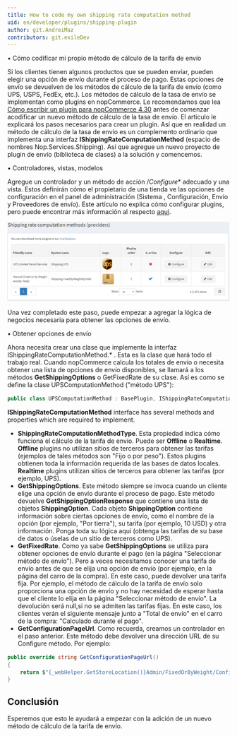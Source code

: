 ```yaml
---
title: How to code my own shipping rate computation method
uid: en/developer/plugins/shipping-plugin
author: git.AndreiMaz
contributors: git.exileDev
---
```


• Cómo codificar mi propio método de cálculo de la tarifa de envío

Si los clientes tienen algunos productos que se pueden enviar, pueden elegir una opción de envío durante el proceso de pago. Estas opciones de envío se devuelven de los métodos de cálculo de la tarifa de envío (como UPS, USPS, FedEx, etc.). Los métodos de cálculo de la tasa de envío se implementan como plugins en nopCommerce. Le recomendamos que lea [Cómo escribir un plugin para nopCommerce 4.30](xref:en/developer/plugins/how-to-write-plugin-4.30) antes de comenzar acodificar un nuevo método de cálculo de la tasa de envío. El artículo le explicará los pasos necesarios para crear un plugin. Así que en realidad un método de cálculo de la tasa de envío es un complemento ordinario que implementa una interfaz **IShippingRateComputationMethod**  (espacio de nombres Nop.Services.Shipping). Así que agregue un nuevo proyecto de plugin de envío (biblioteca de clases) a la solución y comencemos.

• Controladores, vistas, modelos

Agregue un controlador y un método de acción /*Configure** adecuado y una vista. Estos definirán cómo el propietario de una tienda ve las opciones de configuración en el panel de administración (Sistema , Configuración, Envío y Proveedores de envío). Este artículo no explica cómo configurar plugins, pero puede encontrar más información al respecto [aquí](xref:en/getting-started/configure-shipping/shipping-providers/index).

![envío-plugin_1](_static/shipping-plugin/shipping-plugin_1.png)

Una vez completado este paso, puede empezar a agregar la lógica de negocios necesaria para obtener las opciones de envío.

• Obtener opciones de envío

Ahora necesita crear una clase que implemente la interfaz IShippingRateComputationMethod.*  . Esta es la clase que hará todo el trabajo real. Cuando nopCommerce calcula los totales de envío o necesita obtener una lista de opciones de envío disponibles, se llamará a los métodos **GetShippingOptions**  o  GetFixedRate de su clase. Así es como se define la clase UPSComputationMethod ("método UPS"):



```csharp
public class UPSComputationMethod : BasePlugin, IShippingRateComputationMethod
```

**IShippingRateComputationMethod** interface has several methods and properties which are required to implement.

- **ShippingRateComputationMethodType**. Esta propiedad indica cómo funciona el cálculo de la tarifa de envío. Puede ser  **Offline**  o  **Realtime**. **Offline**  plugins no utilizan sitios de terceros para obtener las tarifas (ejemplos de tales métodos son "Fijo o por peso"). Estos plugins obtienen toda la información requerida de las bases de datos locales.  **Realtime**  plugins utilizan sitios de terceros para obtener las tarifas (por ejemplo, UPS).
- **GetShippingOptions**. Este método siempre se invoca cuando un cliente elige una opción de envío durante el proceso de pago. Este método devuelve  **GetShippingOptionResponse**  que contiene una lista de objetos **ShippingOption**.  Cada objeto **ShippingOption**  contiene información sobre ciertas opciones de envío, como el nombre de la opción (por ejemplo, "Por tierra"), su tarifa (por ejemplo, 10 USD) y otra información. Ponga toda su lógica aquí (obtenga las tarifas de su base de datos o úselas de un sitio de terceros como UPS).
- **GetFixedRate**. Como ya sabe  **GetShippingOptions**  se utiliza para obtener opciones de envío durante el pago (en la página "Seleccionar método de envío"). Pero a veces necesitamos conocer una tarifa de envío antes de que se elija una opción de envío (por ejemplo, en la página del carro de la compra). En este caso, puede devolver una tarifa fija. Por ejemplo, el método de cálculo de la tarifa de envío solo proporciona una opción de envío y no hay necesidad de esperar hasta que el cliente lo elija en la página "Seleccionar método de envío". La devolución será  null,si no se admiten las tarifas fijas. En este caso, los clientes verán el siguiente mensaje junto a "Total de envío" en el carro de la compra: "Calculado durante el pago".
- **GetConfigurationPageUrl**. Como recuerda, creamos un controlador en el paso anterior. Este método debe devolver una dirección URL de su Configure método. Por ejemplo:



```csharp
public override string GetConfigurationPageUrl()
{
    return $"{_webHelper.GetStoreLocation()}Admin/FixedOrByWeight/Configure";
}
```

## Conclusión

Esperemos que esto le ayudará a empezar con la adición de un nuevo método de cálculo de la tarifa de envío.


